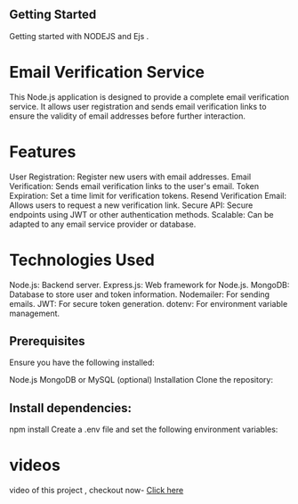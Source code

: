 ## Getting Started
Getting started with NODEJS and Ejs .

# Email Verification Service 
This Node.js application is designed to provide a complete email verification service. It allows user registration and sends email verification links to ensure the validity of email addresses before further interaction.

# Features
User Registration: Register new users with email addresses.
Email Verification: Sends email verification links to the user's email.
Token Expiration: Set a time limit for verification tokens.
Resend Verification Email: Allows users to request a new verification link.
Secure API: Secure endpoints using JWT or other authentication methods.
Scalable: Can be adapted to any email service provider or database.

# Technologies Used
Node.js: Backend server.
Express.js: Web framework for Node.js.
MongoDB: Database to store user and token information.
Nodemailer: For sending emails.
JWT: For secure token generation.
dotenv: For environment variable management.

## Prerequisites
Ensure you have the following installed:

Node.js
MongoDB or MySQL (optional)
Installation
Clone the repository:

## Install dependencies:

npm install
Create a .env file and set the following environment variables:

# videos
video of this project , checkout now-
<a href= "https://www.loom.com/share/3171720b42c24bd18b945fa174c947b5?sid=17add9a7-f605-4b6c-8781-269ac2bf731c">Click here</a>
